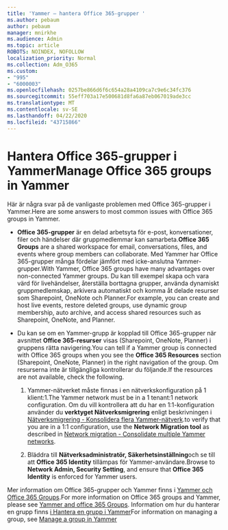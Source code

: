 ```yaml
---
title: 'Yammer – hantera Office 365-grupper '
ms.author: pebaum
author: pebaum
manager: mnirkhe
ms.audience: Admin
ms.topic: article
ROBOTS: NOINDEX, NOFOLLOW
localization_priority: Normal
ms.collection: Adm_O365
ms.custom:
- "995"
- "6000003"
ms.openlocfilehash: 0257be866d6f6c654a28a4109ca7c9e6c34fc376
ms.sourcegitcommit: 55eff703a17e500681d8fa6a87eb067019ade3cc
ms.translationtype: MT
ms.contentlocale: sv-SE
ms.lasthandoff: 04/22/2020
ms.locfileid: "43715866"
---
```

# <a name="manage-office-365-groups-in-yammer"></a><span data-ttu-id="1d864-102">Hantera Office 365-grupper i Yammer</span><span class="sxs-lookup"><span data-stu-id="1d864-102">Manage Office 365 groups in Yammer</span></span>

<span data-ttu-id="1d864-103">Här är några svar på de vanligaste problemen med Office 365-grupper i Yammer.</span><span class="sxs-lookup"><span data-stu-id="1d864-103">Here are some answers to most common issues with Office 365 groups in Yammer.</span></span>

* <span data-ttu-id="1d864-104">**Office 365-grupper** är en delad arbetsyta för e-post, konversationer, filer och händelser där gruppmedlemmar kan samarbeta.</span><span class="sxs-lookup"><span data-stu-id="1d864-104">**Office 365 Groups** are a shared workspace for email, conversations, files, and events where group members can collaborate.</span></span> <span data-ttu-id="1d864-105">Med Yammer har Office 365-grupper många fördelar jämfört med icke-anslutna Yammer-grupper.</span><span class="sxs-lookup"><span data-stu-id="1d864-105">With Yammer, Office 365 groups have many advantages over non-connected Yammer groups.</span></span> <span data-ttu-id="1d864-106">Du kan till exempel skapa och vara värd för livehändelser, återställa borttagna grupper, använda dynamiskt gruppmedlemskap, arkivera automatiskt och komma åt delade resurser som Sharepoint, OneNote och Planner.</span><span class="sxs-lookup"><span data-stu-id="1d864-106">For example, you can create and host live events, restore deleted groups, use dynamic group membership, auto archive, and access shared resources such as Sharepoint, OneNote, and Planner.</span></span>

* <span data-ttu-id="1d864-107">Du kan se om en Yammer-grupp är kopplad till Office 365-grupper när avsnittet **Office 365-resurser** visas (Sharepoint, OneNote, Planner) i gruppens rätta navigering.</span><span class="sxs-lookup"><span data-stu-id="1d864-107">You can tell if a Yammer group is connected with Office 365 groups when you see the **Office 365 Resources** section (Sharepoint, OneNote, Planner) in the right navigation of the group.</span></span> <span data-ttu-id="1d864-108">Om resurserna inte är tillgängliga kontrollerar du följande.</span><span class="sxs-lookup"><span data-stu-id="1d864-108">If the resources are not available, check the following.</span></span>

  1. <span data-ttu-id="1d864-109">Yammer-nätverket måste finnas i en nätverkskonfiguration på 1 klient:1.</span><span class="sxs-lookup"><span data-stu-id="1d864-109">The Yammer network must be in a 1 tenant:1 network configuration.</span></span> <span data-ttu-id="1d864-110">Om du vill kontrollera att du har en 1:1-konfiguration använder du **verktyget Nätverksmigrering** enligt beskrivningen i [Nätverksmigrering - Konsolidera flera Yammer-nätverk](https://docs.microsoft.com/yammer/configure-your-yammer-network/consolidate-multiple-yammer-networks).</span><span class="sxs-lookup"><span data-stu-id="1d864-110">to verify that you are in a 1:1 configuration, use the **Network Migration tool** as described in [Network migration - Consolidate multiple Yammer networks](https://docs.microsoft.com/yammer/configure-your-yammer-network/consolidate-multiple-yammer-networks).</span></span>

  2. <span data-ttu-id="1d864-111">Bläddra till **Nätverksadministratör, Säkerhetsinställning**och se till att **Office 365 Identity** tillämpas för Yammer-användare.</span><span class="sxs-lookup"><span data-stu-id="1d864-111">Browse to **Network Admin, Security Setting**, and ensure that **Office 365 Identity** is enforced for Yammer users.</span></span>

<span data-ttu-id="1d864-112">Mer information om Office 365-grupper och Yammer finns i [Yammer och Office 365 Groups](https://docs.microsoft.com/yammer/manage-yammer-groups/yammer-and-office-365-groups).</span><span class="sxs-lookup"><span data-stu-id="1d864-112">For more information on Office 365 groups and Yammer, please see [Yammer and office 365 Groups](https://docs.microsoft.com/yammer/manage-yammer-groups/yammer-and-office-365-groups).</span></span> <span data-ttu-id="1d864-113">Information om hur du hanterar en grupp finns [i Hantera en grupp i Yammer](https://support.office.com/article/Manage-a-group-in-Yammer-6e05c6d6-5548-4c88-89cd-e6757a514ef2)</span><span class="sxs-lookup"><span data-stu-id="1d864-113">For information on managing a group, see [Manage a group in Yammer](https://support.office.com/article/Manage-a-group-in-Yammer-6e05c6d6-5548-4c88-89cd-e6757a514ef2)</span></span>
